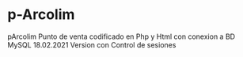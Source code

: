 # p-Arcolim
pArcolim
Punto de venta codificado en Php y Html con conexion a BD MySQL
18.02.2021 Version con Control de sesiones

